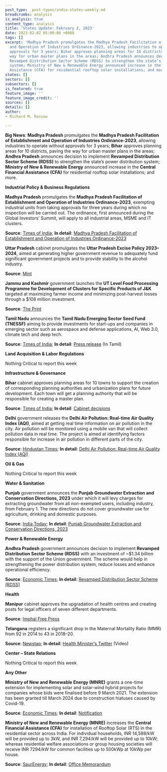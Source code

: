 ```yaml
---
post_type: _post-types/india-states-weekly.md
breadcrumbs: analysis
is_analysis: true
content_type: analysis
title: 'States Update: February 2, 2023'
date: 2023-02-02 05:00:00 +0000
tags: []
excerpt: 'Madhya Pradesh promulgates the Madhya Pradesh Facilitation of Establishment
  and Operation of Industries Ordinance-2023, allowing industries to operate without
  approvals for 3 years; Bihar approves planning areas for 10 districts, paving the
  way for urban master plans in the areas; Andhra Pradesh announces decision to implement
  Revamped Distribution Sector Scheme (RDSS) to strengthen the state’s power distribution
  system; Ministry of New & Renewable Energy announced increase in the Central Financial
  Assistance (CFA) for residential rooftop solar installations; and more. '
states: []
sectors: []
subsectors: []
is_featured: true
feature_image: ''
feature_image_credit: ''
sources: []
details: []
author:
- Richard M. Rossow

---
```

**Big News**: **Madhya Pradesh** promulgates the **Madhya Pradesh Facilitation of Establishment and Operation of Industries Ordinance-2023**, allowing industries to operate without approvals for 3 years; **Bihar** approves planning areas for 10 districts, paving the way for urban master plans in the areas; **Andhra Pradesh** announces decision to implement **Revamped Distribution Sector Scheme (RDSS)** to strengthen the state’s power distribution system; **Ministry of New & Renewable Energy** announced increase in the **Central Financial Assistance (CFA)** for residential rooftop solar installations; and more.

**Industrial Policy & Business Regulations**

**Madhya Pradesh** promulgates the **Madhya Pradesh Facilitation of Establishment and Operation of Industries Ordinance-2023**, exempting industrial units from taking approvals for three years during which no inspection will be carried out. The ordinance, first announced during the Global Investors’ Summit, will apply to all industrial areas, MSME and IT clusters. 

**Source**: [Times of India](https://timesofindia.indiatimes.com/city/bhopal/madhya-pradesh-ordinance-to-exempt-industries-from-approvals-exemptions-for-3-years/articleshow/97408755.cms); **In detail**: [Madhya Pradesh Facilitation of Establishment and Operation of Industries Ordinance-2023](https://govtpressmp.nic.in/pdf/extra/2023-01-27-Ex-34.pdf)

**Uttar Pradesh** cabinet promulgates the **Uttar Pradesh Excise Policy 2023–2024**, aimed at generating higher government revenue to adequately fund significant government projects and to provide stability to the alcohol industry. 

**Source**: [Mint](https://www.livemint.com/news/india/up-cabinet-approves-scheme-to-encourage-cultivation-processing-of-millets-under-millets-revival-programme-11674928131685.html)

**Jammu and Kashmir** government launches the **UT Level Food Processing Programme for Development of Clusters for Specific Products of J&K** targeted at maximizing farmer income and minimizing post-harvest losses through a $108 million investment. 

**Source**: [The Print](https://theprint.in/economy/jammu-and-kashmir-launches-rs-879-crore-food-processing-project/1329749/)

**Tamil Nadu** announces the **Tamil Nadu Emerging Sector Seed Fund (TNESSF)** aiming to provide investments for start-ups and companies in emerging sector such as aerospace and defense applications, AI, Web 3.0, climate tech and deep tech. 

**Source**: [Times of India](https://timesofindia.indiatimes.com/city/chennai/stalin-inaugurates-tamil-nadu-emerging-sector-seed-fund/articleshow/97375542.cms); **In detail**: [Press release](https://cms.tn.gov.in/sites/default/files/press_release/pr270123_179_0.pdf) (In Tamil)

**Land Acquisition & Labor Regulations**

Nothing Critical to report this week

**Infrastructure & Governance**

**Bihar** cabinet approves planning areas for 10 towns to support the creation of corresponding planning authorities and urbanization plans for future development. Each town will get a planning authority that will be responsible for creating a master plan. 

**Source**: [Times of India](https://timesofindia.indiatimes.com/city/patna/cabinet-approves-planning-areas-for-10-towns-in-bihar/articleshow/97387356.cms); **In detail**: [Cabinet decisions](https://state.bihar.gov.in/cache/1/Smart%20City/Cabinet%20Decisions/d27012023.pdf)

**Delhi** government releases the **Delhi Air Pollution: Real-time Air Quality Index (AQI)**, aimed at getting real time information on air pollution in the city. Air pollution will be monitored using a mobile van that will collect pollution data in real time. The project is aimed at identifying factors responsible for increase in air pollution in different parts of the city.

**Source**: [Hindustan Times](https://www.hindustantimes.com/cities/delhi-news/kejriwal-unveils-study-devices-to-help-combat-air-pollution-in-delhi-101675104001475.html); **In detail**: [Delhi Air Pollution: Real-time Air Quality Index (AQI)](https://aqicn.org/city/delhi/)

**Oil & Gas**

Nothing Critical to report this week

**Water & Sanitation**

**Punjab** government announces the **Punjab Groundwater Extraction and Conservation Directions, 2023** under which it will levy charges for extracting groundwater from all non-exempted users, including industry, from February 1. The new directions do not cover groundwater use for agriculture, drinking and domestic purposes. 

**Source**: [India Today](https://www.indiatoday.in/india/story/punjab-to-levy-groundwater-charges-on-non-exempted-users-from-february-1-2327659-2023-01-29); **In detail**: [Punjab Groundwater Extraction and Conservation Directions, 2023](https://pwrda.org/wp-content/uploads/2023/01/Punjab-Groundwater-Extraction-and-Conservation-Directions-2023-Dated-27.01.2023.pdf)

**Power & Renewable Energy**

**Andhra Pradesh** government announces decision to implement **Revamped Distribution Sector Scheme (RDSS)** with an investment of \~$1.34 billion with the support of the Union government. The scheme would help in strengthening the power distribution system, reduce losses and enhance operational efficiency. 

**Source**: [Economic Times](https://energy.economictimes.indiatimes.com/news/power/andhra-pradesh-govt-to-spend-rs-11000-crore-to-reform-power-distribution/97368830); **In detail:** [Revamped Distribution Sector Scheme (RDSS)](https://www.ipds.gov.in/RDSS_Docs/RDSS_Guidelines_dt_31_Mar_22.pdf)

**Health**

**Manipur** cabinet approves the upgradation of health centres and creating posts for legal officers of seven different departments. 

**Source**: [Imphal Free Press](https://www.ifp.co.in/manipur/manipur-cabinet-approves-upgradation-of-health-centres)

**Telangana** registers a significant drop in the Maternal Mortality Ratio (MMR) from 92 in 2014 to 43 in 2018–20. 

**Source**: [Newstap](https://www.newstap.in/telangana/telangana-health-annual-report-infant-maternal-mortality-rate-significantly-reduced-in-2022-1459910); **In detail**: [Health Minister’s Twitter](https://twitter.com/BRSHarish/status/1619619380085620737) (Video)

**Center – State Relations**

Nothing Critical to report this week

**Any Other**

**Ministry of New and Renewable Energy (MNRE)** grants a one-time extension for implementing solar and solar-wind hybrid projects for companies whose bids were finalised before 9 March 2021. The extension has been granted till March 2024 due to construction hiatuses caused by Covid-19. 

**Source**: [Economic Times](https://energy.economictimes.indiatimes.com/news/renewable/mnre-grants-time-extension-up-to-march-2024-for-completion-of-solar-hybrid-projects/97368984); **In detail**: [Notification](https://mnre.gov.in/img/documents/uploads/file_f-1674827531812.pdf)

**Ministry of New and Renewable Energy (MNRE)** increases the **Central Financial Assistance (CFA)** for installation of Rooftop Solar (RTS) in the residential sector across India. For individual households, INR 14,588/kW will be provided up to 3kW, and INR 7,294/kW will be provided up to 10kW; whereas residential welfare associations or group housing societies will receive INR 7294/kW for common facilities up to 500kWp at 10kWp per house. 

**Source**: [SaurEnergy](https://www.saurenergy.com/solar-energy-news/mnre-hikes-rooftop-solar-subsidy-for-residential-category-in-hilly-ne-states); **In detail**: [Office Memorandum](https://mnre.gov.in/img/documents/uploads/file_f-1674816949680.pdf)